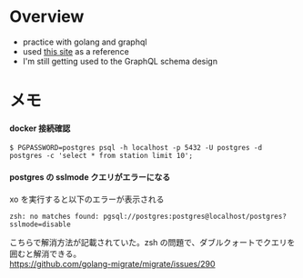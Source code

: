 # Overview

- practice with golang and graphql
- used [this site](https://future-architect.github.io/articles/20200609/) as a reference
- I'm still getting used to the GraphQL schema design

# メモ

#### docker 接続確認

```
$ PGPASSWORD=postgres psql -h localhost -p 5432 -U postgres -d postgres -c 'select * from station limit 10';
```

#### postgres の sslmode クエリがエラーになる

xo を実行すると以下のエラーが表示される

```
zsh: no matches found: pgsql://postgres:postgres@localhost/postgres?sslmode=disable
```

こちらで解消方法が記載されていた。zsh の問題で、ダブルクォートでクエリを囲むと解消できる。<br/>
https://github.com/golang-migrate/migrate/issues/290
